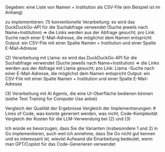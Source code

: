 Gegeben: eine Liste von Namen + Institution als CSV-File (ein Beispiel ist im Anhang)

zu implementieren:
(1) konventionelle Verarbeitung: es wird das DuckDuckGo-API für die Suchabfrage verwendet (Suche jeweils nach Name+Institution)
=> die Links werden aus der Abfrage gesucht; pro Link: Suche nach einer E-Mail-Adresse, die möglichst dem Namen entspricht
Output: ein CSV-File mit einer Spalte Namen + Institution und einer Spalte E-Mail-Adresse

(2) Verarbeitung mit Llama: es wird das DuckDuckGo-API für die Suchabfrage verwendet (Suche jeweils nach Name+Institution)
=> die Links werden aus der Abfrage mit Llama gesucht; pro Link: Llama -Suche nach einer E-Mail-Adresse,
die möglichst dem Namen entspricht
Output: ein CSV-File mit einer Spalte Namen + Institution und einer Spalte E-Mail-Adresse

(3) Verarbeitung mit AI Agents, die eine UI-Oberfläche bedienen können (siehe Text Training for Computer Use anbei)

Vergleich der Qualität der Ergebnisse
Vergleich der Implementierungen: # Lines of Code, was konnte generiert werden, was nicht; Code-Komplexität
Vergleich der Kosten für die LLM-Verwendung bei (2) und (3)

Ich würde es bevorzugen, dass Sie die Varianten (insbesondere 1 und 2) in Go implementieren,
auch weil ich annehme, dass Sie Go nicht gut kennen und es interessant ist, wieviel Aufwand die Einarbeitung bedeutet,
wenn man GPT/Copilot für das Code-Generieren verwendet 